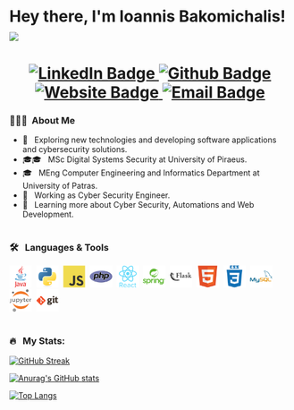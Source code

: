  <h1>
  Hey there, I'm Ioannis Bakomichalis!
  <img src="https://media.giphy.com/media/hvRJCLFzcasrR4ia7z/giphy.gif" width="30px"/>
  <br>
  <br>
    <div id="badges" align="center">
  <a href="https://www.linkedin.com/in/IoannisBakomichalis" target="_blank">
    <img src="https://img.shields.io/badge/LinkedIn-blue?style=for-the-badge&logo=linkedin&logoColor=white" alt="LinkedIn Badge"/>
  </a>
  <a href="https://github.com/Mpak1996" target="_blank">
    <img src="https://img.shields.io/badge/Github-black?logo=github&logoColor=white&style=for-the-badge" alt="Github Badge"/>
  </a>
   <a href="https://mpak1996.github.io" target="_blank">
    <img src="https://img.shields.io/badge/website-yellow?logo=Website&logoColor=white&style=for-the-badge" alt="Website Badge"/>
  </a>
  <a href="mailto:giannismpak@outlook.com">
    <img src="https://img.shields.io/badge/email-red?logo=GMail&logoColor=white&style=for-the-badge" alt="Email Badge"/>
  </a>
</div>
</h1>
  

<h3> 👨🏻‍💻 &nbsp;About Me </h3>

- 🔎    &nbsp; Exploring new technologies and developing software applications and cybersecurity solutions.
- 🎓🎓     &nbsp; MSc Digital Systems Security at University of Piraeus.
- 🎓   &nbsp; MEng Computer Engineering and Informatics Department at University of Patras.
- 💼     &nbsp; Working as Cyber Security Engineer.
- 🌱     &nbsp; Learning more about Cyber Security, Automations and Web Development.

<h1></h1>


<h3> 🛠 &nbsp; Languages & Tools </h3>

<div>
  <img src="https://github.com/devicons/devicon/blob/master/icons/java/java-original-wordmark.svg" title="Java" alt="Java" width="40" height="40"/>&nbsp;
  <img src="https://github.com/devicons/devicon/blob/master/icons/python/python-original.svg" title="Python" alt="Python" width="40" height="40"/>&nbsp;
  <img src="https://github.com/devicons/devicon/blob/master/icons/javascript/javascript-original.svg" title="JavaScript" alt="JavaScript" width="40" height="40"/>&nbsp;
  <img src="https://github.com/devicons/devicon/blob/master/icons/php/php-original.svg" title="Php" alt="Php" width="40" height="40"/>&nbsp;
  <img src="https://github.com/devicons/devicon/blob/master/icons/react/react-original-wordmark.svg" title="React" alt="React" width="40" height="40"/>&nbsp;
  <img src="https://github.com/devicons/devicon/blob/master/icons/spring/spring-original-wordmark.svg" title="Spring" alt="Spring" width="40" height="40"/>&nbsp;
   <img src="https://github.com/devicons/devicon/blob/master/icons/flask/flask-original-wordmark.svg" title="Flask" alt="Flask" width="40" height="40"/>&nbsp;
  <img src="https://github.com/devicons/devicon/blob/master/icons/html5/html5-original.svg" title="HTML5" alt="HTML" width="40" height="40"/>&nbsp;
  <img src="https://github.com/devicons/devicon/blob/master/icons/css3/css3-plain-wordmark.svg"  title="CSS3" alt="CSS" width="40" height="40"/>&nbsp;
  <img src="https://github.com/devicons/devicon/blob/master/icons/mysql/mysql-original-wordmark.svg" title="MySQL"  alt="MySQL" width="40" height="40"/>&nbsp;
  <img src="https://github.com/devicons/devicon/blob/master/icons/jupyter/jupyter-original-wordmark.svg" title="Jupyter" alt="Jupyter" width="40" height="40"/>&nbsp;
  <img src="https://github.com/devicons/devicon/blob/master/icons/git/git-original-wordmark.svg" title="Git" **alt="Git" width="40" height="40"/>
</div>

<h1></h1>

<h3> 🔥 &nbsp; My Stats: </h3>


[![GitHub Streak](https://streak-stats.demolab.com?user=Mpak1996&theme=python-dark)](https://git.io/streak-stats)

[![Anurag's GitHub stats](https://github-readme-stats.vercel.app/api?username=Mpak1996&count_private=true&show_icons=true&theme=highcontrast)](https://github.com/anuraghazra/github-readme-stats)

[![Top Langs](https://github-readme-stats.vercel.app/api/top-langs/?username=Mpak1996&layout=compact&theme=vision-friendly-dark)](https://github.com/anuraghazra/github-readme-stats)



